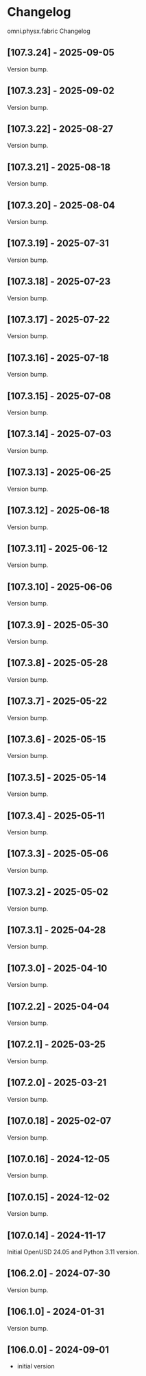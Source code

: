 # Changelog
omni.physx.fabric Changelog

## [107.3.24] - 2025-09-05
Version bump.

## [107.3.23] - 2025-09-02
Version bump.

## [107.3.22] - 2025-08-27
Version bump.

## [107.3.21] - 2025-08-18
Version bump.

## [107.3.20] - 2025-08-04
Version bump.

## [107.3.19] - 2025-07-31
Version bump.

## [107.3.18] - 2025-07-23
Version bump.

## [107.3.17] - 2025-07-22
Version bump.

## [107.3.16] - 2025-07-18
Version bump.

## [107.3.15] - 2025-07-08
Version bump.

## [107.3.14] - 2025-07-03
Version bump.

## [107.3.13] - 2025-06-25
Version bump.

## [107.3.12] - 2025-06-18
Version bump.

## [107.3.11] - 2025-06-12
Version bump.

## [107.3.10] - 2025-06-06
Version bump.

## [107.3.9] - 2025-05-30
Version bump.

## [107.3.8] - 2025-05-28
Version bump.

## [107.3.7] - 2025-05-22
Version bump.

## [107.3.6] - 2025-05-15
Version bump.

## [107.3.5] - 2025-05-14
Version bump.

## [107.3.4] - 2025-05-11
Version bump.

## [107.3.3] - 2025-05-06
Version bump.

## [107.3.2] - 2025-05-02
Version bump.

## [107.3.1] - 2025-04-28
Version bump.

## [107.3.0] - 2025-04-10
Version bump.

## [107.2.2] - 2025-04-04
Version bump.

## [107.2.1] - 2025-03-25
Version bump.

## [107.2.0] - 2025-03-21
Version bump.

## [107.0.18] - 2025-02-07
Version bump.

## [107.0.16] - 2024-12-05
Version bump.

## [107.0.15] - 2024-12-02
Version bump.

## [107.0.14] - 2024-11-17
Initial OpenUSD 24.05 and Python 3.11 version.

## [106.2.0] - 2024-07-30
Version bump.

## [106.1.0] - 2024-01-31
Version bump.

## [106.0.0] - 2024-09-01
- initial version


